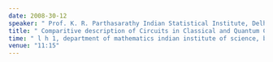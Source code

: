 ```yaml
---
date: 2008-30-12
speaker: " Prof. K. R. Parthasarathy Indian Statistical Institute, Delhi"
title: " Comparitive description of Circuits in Classical and Quantum Computers"
time: " l h 1, department of mathematics indian institute of science, bangalore" 
venue: "11:15"
---
```


